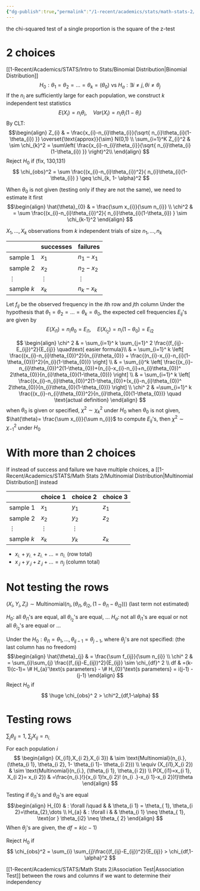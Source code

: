 ```yaml
---
{"dg-publish":true,"permalink":"/1-recent/academics/stats/math-stats-2/test-of-k-proportions/","created":"2025-03-29T01:59:39.920-04:00","updated":"2025-07-07T17:32:42.539-04:00"}
---
```


the chi-squared test of a single proportion is the square of the z-test

# 2 choices
[[1-Recent/Academics/STATS/Intro to Stats/Binomial Distribution\|Binomial Distribution]]
$$
H_{0}: \theta_{1} = \theta_{2} = \dots = \theta_{k} = (\theta_{0}) \text{ vs }H_{a}: \exists i \neq j, \theta i \neq \theta_{j}
$$
If the $n_{i}$ are sufficiently large for each population, we construct $k$ independent test statistics
$$
E(X_{i})=n_{i}\theta_{i}, \quad Var(X_{i})=n_{i}\theta_{i}(1-\theta_{i})
$$
By CLT:
$$\begin{align}
Z_{i} & = \frac{x_{i}-n_{i}\theta_{i}}{\sqrt{ n_{i}\theta_{i}(1-\theta_{i}) }} \overset{\text{approx}}{\sim} N(0,1) \\
\sum_{i=1}^K Z_{i}^2  &  \sim \chi_{k}^2 = \sum\left( \frac{x_{i}-n_{i}\theta_{i}}{\sqrt{ n_{i}\theta_{i}(1-\theta_{i}) }}  \right)^2\\
\end{align}
$$
Reject $H_{0}$ if (fix, 130,131) 
$$
\chi_{obs}^2 = \sum  \frac{(x_{i}-n_{i}\theta_{i})^2}{ n_{i}\theta_{i}(1-\theta_{i}) }  \geq \chi_{k, 1- \alpha}^2
$$


When $\theta_{0}$ is not given (testing only if they are not the same), we need to estimate it first
$$\begin{align}
\hat{\theta}_{0}  & = \frac{\sum x_{i}}{\sum n_{i}} \\
\chi^2  & = \sum  \frac{(x_{i}-n_{i}\theta_{i})^2}{ n_{i}\theta_{i}(1-\theta_{i}) } \sim \chi_{k-1}^2
\end{align}
$$


$X_{1},\dots,X_{k}$ observations from $k$ independent trials of size $n_{1},\dots ,n_{k}$ 

|            | successes | failures    |
| ---------- | --------- | ----------- |
| sample 1   | $x_1$     | $n_1 - x_1$ |
| sample 2   | $x_2$     | $n_2 - x_2$ |
| $\vdots$   | $\vdots$  | $\vdots$    |
| sample $k$ | $x_k$     | $n_k - x_k$ |
Let $f_{ij}$ be the observed frequency in the $i$th row and $j$th column
Under the hypothesis that $\theta_{1}=\theta_{2}=\dots=\theta_{k}=\theta_{0}$, the expected cell frequencies $E_{ij}$'s are given by
$$
E(X_{i1})=n_{i}\theta_{0}=E_{i1}, \quad E(X_{i_{2}})=n_{i}(1-\theta_{0}) =E_{i 2}
$$

$$
\begin{align}
\chi^ 2 &  = \sum_{i=1}^ k \sum_{j=1}^ 2 \frac{(f_{ij}-E_{ij})^2}{E_{ij}}  \quad\text{ easier formula}\\
 & = \sum_{i=1}^ k \left[ \frac{(x_{i}-n_{i}\theta_{0})^2}{n_{i}\theta_{0}} + \frac{(n_{i}-x_{i}-n_{i}(1-\theta_{0}))^2}{n_{i}(1-\theta_{0})} \right]   \\
 & = \sum_{i}^k \left[  \frac{(x_{i}-n_{i}\theta_{0})^2(1-\theta_{0})+(n_{i}-x_{i}-n_{i}+n_{i}\theta_{0})^ 2\theta_{0}}{n_{i}\theta_{0}(1-\theta_{0})} \right]  \\
 & = \sum_{i=1}^ k \left[  \frac{(x_{i}-n_{i}\theta_{0})^2(1-\theta_{0})+(x_{i}-n_{i}\theta_{0})^ 2\theta_{0}}{n_{i}\theta_{0}(1-\theta_{0})} \right]  \\
\chi^ 2 & =\sum_{i=1}^ k \frac{(x_{i}-n_{i}\theta_{0})^2}{n_{i}\theta_{0}(1-\theta_{0})} \quad \text{actual definition}
\end{align}
$$
when $\theta_{0}$ is given or specified, $\chi^ 2\sim \chi^2_{k}$ under $H_{0}$
when $\theta_{0}$ is not given, $\hat{\theta}= \frac{\sum x_{i}}{\sum n_{i}}$ to compute $E_{ij}$'s, then $\chi^ 2\sim \chi_{-1}^ 2$ under $H_{0}$

# With more than 2 choices
If instead of success and failure we have multiple choices, a [[1-Recent/Academics/STATS/Math Stats 2/Multinomial Distribution\|Multinomial Distribution]] instead

|            | choice 1 | choice 2 | choice 3 |
| ---------- | -------- | -------- | -------- |
| sample 1   | $x_1$    | $y_{1}$  | $z_{1}$  |
| sample 2   | $x_2$    | $y_{2}$  | $z_{2}$  |
| $\vdots$   | $\vdots$ | $\vdots$ |          |
| sample $k$ | $x_k$    | $y_{k}$  | $z_{k}$  |

- $x_{i.}+y_{i.}+z_{i.}+\dots=n_{i.}$ (row total)
- $x_{.j}+y_{.j}+z_{.j}+\dots=n_{j}$ (column total)

# Not testing the rows

 $(X_{i},Y_{i},Z_{i})\sim \text{Multinomial}(n_{i},(\theta_{i1},\theta_{i 2},(1-\theta_{i 1}-\theta_{i 2})))$ (last term not estimated)

$H_{0}:$ all $\theta_{i 1}$'s are equal, all $\theta_{i_{2}}$'s are equal, ...
$H_{a}:$ not all $\theta_{i 1}$'s are equal or not all $\theta_{i_{2}}$'s are equal or ...

Under the $H_{0}:  \theta_{i 1}= \theta_{1},\dots,\theta_{i j-1}= \theta_{j-1}$, where $\theta_{j}$'s are not specified: (the last column has no freedom)
$$\begin{align}
\hat{\theta}_{j}  & = \frac{\sum f_{ij}}{\sum n_{i}} \\
\chi^ 2  & = \sum_{i}\sum_{j} \frac{(f_{ij}-E_{ij})^2}{E_{ij}} \sim \chi_{df}^ 2 \\
df & =(k-1)(c-1)= \# H_{a}'\text{s parameters} - \# H_{0}'\text{s parameters} = i(j-1) - (j-1)
\end{align}
$$
Reject $H_{0}$ if 
$$
\huge \chi_{obs}^ 2 > \chi^2_{df,1-\alpha}
$$

# Testing rows

$\sum_{j} \theta_{ij}=1$,  $\sum_{j}X_{ij}=n_{i.}$

For each population $i$
$$
\begin{align}
(X_{i1},X_{i 2},X_{i 3})  & \sim \text{Multinomial}(n_{i.}, (\theta_{i 1}, \theta_{i 2}, 1- \theta_{i 1}- \theta_{i 2})) \\
\equiv (X_{i1},X_{i 2})  & \sim \text{Multinomial}(n_{i.}, (\theta_{i 1}, \theta_{i 2})  \\
P(X_{i1}=x_{i 1}, X_{i 2}= x_{i 2}) & =\frac{n_{i.}!}{x_{i 1}!x_{i 2}! (n_{i .}-x_{i 1}-x_{i 2})!}\theta
\end{align}
$$

Testing if $\theta_{i 1}$'s  and $\theta_{i 2}$'s are equal 
$$\begin{align}
H_{0} & : \forall i\quad     &  &  \theta_{i 1} = \theta_{ 1}, \theta_{i 2}=\theta_{2},\dots \\
H_{a} & :  \forall i  &  & \theta_{i 1}  \neq \theta_{ 1}, \text{or } \theta_{i2} \neq \theta_{ 2}
\end{align}
$$
When $\theta_{j}$'s are given, the $df=k(c-1)$

Reject $H_{0}$ if
$$
\chi_{obs}^2 = \sum_{i} \sum_{j}\frac{(f_{ij}-E_{ij})^2}{E_{ij}}  > \chi_{df,1-\alpha}^2
$$

[[1-Recent/Academics/STATS/Math Stats 2/Association Test\|Association Test]] between the rows and columns if we want to determine their independency


